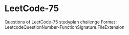 # LeetCode-75
Questions of LeetCode-75 studyplan challenge
Format : LeetcodeQuestionNumber-FunctionSignature.FileExtension
